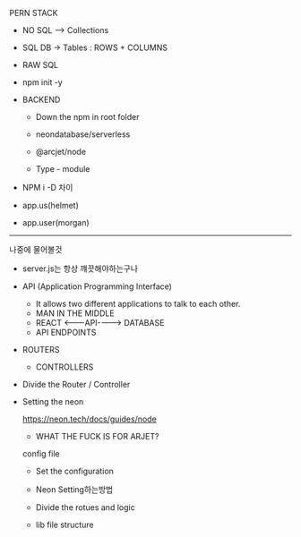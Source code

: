 PERN STACK

- NO SQL --> Collections
- SQL DB -> Tables : ROWS + COLUMNS
- RAW SQL

- npm init -y

- BACKEND

  - Down the npm in root folder

  - neondatabase/serverless
  - @arcjet/node
  - Type - module

- NPM i -D 차이

- app.us(helmet)

- app.user(morgan)

---

나중에 물어볼것

- server.js는 항상 꺠끗해야하는구나
- API (Application Programming Interface)

  - It allows two different applications to talk to each other.
  - MAN IN THE MIDDLE
  - REACT <---API----> DATABASE
  - API ENDPOINTS

- ROUTERS

  - CONTROLLERS

- Divide the Router / Controller


- Setting the neon

  https://neon.tech/docs/guides/node  

  - WHAT THE FUCK IS FOR ARJET?

  config file
    - Set the configuration

  - Neon Setting하는방법

  - Divide the rotues and logic

  - lib file structure